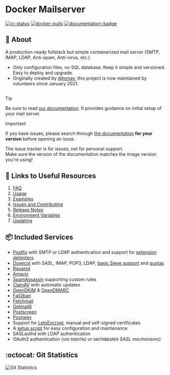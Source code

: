 # Docker Mailserver

[![ci::status]][ci::github] [![docker::pulls]][docker::hub] [![documentation::badge]][documentation::web]

[ci::status]: https://img.shields.io/github/actions/workflow/status/docker-mailserver/docker-mailserver/default_on_push.yml?branch=master&color=blue&label=CI&logo=github&logoColor=white&style=for-the-badge
[ci::github]: https://github.com/docker-mailserver/docker-mailserver/actions
[docker::pulls]: https://img.shields.io/docker/pulls/mailserver/docker-mailserver.svg?style=for-the-badge&logo=docker&logoColor=white&color=blue
[docker::hub]: https://hub.docker.com/r/mailserver/docker-mailserver/
[documentation::badge]: https://img.shields.io/badge/DOCUMENTATION-GH%20PAGES-0078D4?style=for-the-badge&logo=googledocs&logoColor=white
[documentation::web]: https://docker-mailserver.github.io/docker-mailserver/latest/

## :page_with_curl: About

A production-ready fullstack but simple containerized mail server (SMTP, IMAP, LDAP, Anti-spam, Anti-virus, etc.).
- Only configuration files, no SQL database. Keep it simple and versioned. Easy to deploy and upgrade.
- Originally created by [@tomav](https://github.com/tomav), this project is now maintained by volunteers since January 2021.

## <!-- Adds a thin line break separator style -->

> [!TIP]
> Be sure to read [our documentation][documentation::web]. It provides guidance on initial setup of your mail server.

> [!IMPORTANT]
> If you have issues, please search through [the documentation][documentation::web] **for your version** before opening an issue.
> 
> The issue tracker is for issues, not for personal support.  
> Make sure the version of the documentation matches the image version you're using!

## :link: Links to Useful Resources

1. [FAQ](https://docker-mailserver.github.io/docker-mailserver/latest/faq/)
2. [Usage](https://docker-mailserver.github.io/docker-mailserver/latest/usage/)
3. [Examples](https://docker-mailserver.github.io/docker-mailserver/latest/examples/tutorials/basic-installation/)
4. [Issues and Contributing](https://docker-mailserver.github.io/docker-mailserver/latest/contributing/issues-and-pull-requests/)
5. [Release Notes](./CHANGELOG.md)
6. [Environment Variables](https://docker-mailserver.github.io/docker-mailserver/latest/config/environment/)
7. [Updating](https://docker-mailserver.github.io/docker-mailserver/latest/faq/#how-do-i-update-dms)

## :package: Included Services

- [Postfix](http://www.postfix.org) with SMTP or LDAP authentication and support for [extension delimiters](https://docker-mailserver.github.io/docker-mailserver/v13.3/config/user-management/#address-tags-extension-delimiters-as-an-alternative-to-aliases)
- [Dovecot](https://www.dovecot.org) with SASL, IMAP, POP3, LDAP, [basic Sieve support](https://docker-mailserver.github.io/docker-mailserver/latest/config/advanced/mail-sieve) and [quotas](https://docker-mailserver.github.io/docker-mailserver/v13.3/config/user-management/#quotas)
- [Rspamd](https://rspamd.com/)
- [Amavis](https://www.amavis.org/)
- [SpamAssassin](http://spamassassin.apache.org/) supporting custom rules
- [ClamAV](https://www.clamav.net/) with automatic updates
- [OpenDKIM](http://www.opendkim.org) & [OpenDMARC](https://github.com/trusteddomainproject/OpenDMARC)
- [Fail2ban](https://www.fail2ban.org/wiki/index.php/Main_Page)
- [Fetchmail](http://www.fetchmail.info/fetchmail-man.html)
- [Getmail6](https://getmail6.org/documentation.html)
- [Postscreen](http://www.postfix.org/POSTSCREEN_README.html)
- [Postgrey](https://postgrey.schweikert.ch/)
- Support for [LetsEncrypt](https://letsencrypt.org/), manual and self-signed certificates
- A [setup script](https://docker-mailserver.github.io/docker-mailserver/latest/config/setup.sh) for easy configuration and maintenance
- SASLauthd with LDAP authentication
- OAuth2 authentication (_via `XOAUTH2` or `OAUTHBEARER` SASL mechanisms_)

## :octocat: Git Statistics

![Git Statistics](https://repobeats.axiom.co/api/embed/86fd4f9b563bd45a9871dec4b48814338cd6db77.svg "Repobeats analytics image")
